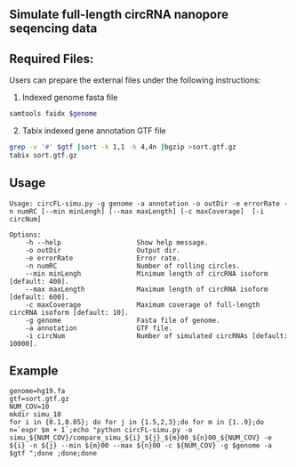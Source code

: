 ## Simulate full-length circRNA nanopore seqencing data

## Required Files:

Users can prepare the external files under the following instructions:

1) Indexed genome fasta file

```bash
samtools faidx $genome
```

2) Tabix indexed gene annotation GTF file

```bash
grep -v '#' $gtf |sort -k 1,1 -k 4,4n |bgzip >sort.gtf.gz
tabix sort.gtf.gz
```

## Usage
```
Usage: circFL-simu.py -g genome -a annotation -o outDir -e errorRate -n numRC [--min minLengh] [--max maxLength] [-c maxCoverage]  [-i circNum]

Options:
    -h --help                   Show help message.
    -o outDir                   Output dir.
    -e errorRate                Error rate.
    -n numRC                    Number of rolling circles.
    --min minLengh              Minimum length of circRNA isoform [default: 400].
    --max maxLength             Maximum length of circRNA isoform [default: 600].
    -c maxCoverage              Maximum coverage of full-length circRNA isoform [default: 10].
    -g genome                   Fasta file of genome.
    -a annotation               GTF file.
    -i circNum                  Number of simulated circRNAs [default: 10000].
```

## Example
```
genome=hg19.fa
gtf=sort.gtf.gz
NUM_COV=10
mkdir simu_10
for i in {0.1,0.05}; do for j in {1.5,2,3};do for m in {1..9};do n=`expr $m + 1`;echo "python circFL-simu.py -o simu_${NUM_COV}/compare_simu_${i}_${j}_${m}00_${n}00_${NUM_COV} -e ${i} -n ${j} --min ${m}00 --max ${n}00 -c ${NUM_COV} -g $genome -a $gtf ";done ;done;done
```
